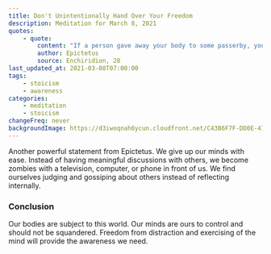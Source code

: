 ```yaml
---
title: Don't Unintentionally Hand Over Your Freedom
description: Meditation for March 8, 2021
quotes:
    - quote:
        content: "If a person gave away your body to some passerby, you'd be furious. Yet you hand over your mind to anyone who comes along, so they may abuse you, leaving it disturbed and troubled — have you no shame in that?"
        author: Epictetus
        source: Enchiridion, 28
last_updated_at: 2021-03-08T07:00:00
tags:
    - stoicism
    - awareness
categories:
    - meditation
    - stoicism
changeFreq: never
backgroundImage: https://d3iwoqnah6ycun.cloudfront.net/C43B6F7F-DD0E-4120-9D83-7F29A428803E.jpg
---
```


Another powerful statement from Epictetus. We give up our minds with ease. Instead of having meaningful discussions with 
others, we become zombies with a television, computer, or phone in front of us. We find ourselves judging and gossiping 
about others instead of reflecting internally.

### Conclusion

Our bodies are subject to this world. Our minds are ours to control and should not be squandered. Freedom from 
distraction and exercising of the mind will provide the awareness we need.
